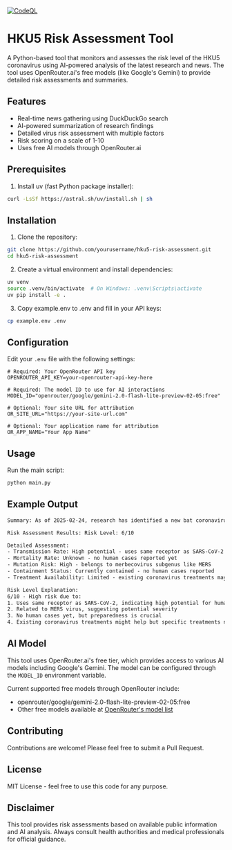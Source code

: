 [![CodeQL](https://github.com/ngmisl/HKU5-agent/actions/workflows/github-code-scanning/codeql/badge.svg)](https://github.com/ngmisl/HKU5-agent/actions/workflows/github-code-scanning/codeql)

# HKU5 Risk Assessment Tool

A Python-based tool that monitors and assesses the risk level of the HKU5 coronavirus using AI-powered analysis of the latest research and news. The tool uses OpenRouter.ai's free models (like Google's Gemini) to provide detailed risk assessments and summaries.

## Features

- Real-time news gathering using DuckDuckGo search
- AI-powered summarization of research findings
- Detailed virus risk assessment with multiple factors
- Risk scoring on a scale of 1-10
- Uses free AI models through OpenRouter.ai

## Prerequisites

1. Install uv (fast Python package installer):

```bash
curl -LsSf https://astral.sh/uv/install.sh | sh
```

## Installation

1. Clone the repository:

```bash
git clone https://github.com/yourusername/hku5-risk-assessment.git
cd hku5-risk-assessment
```

2. Create a virtual environment and install dependencies:

```bash
uv venv
source .venv/bin/activate  # On Windows: .venv\Scripts\activate
uv pip install -e .
```

3. Copy example.env to .env and fill in your API keys:

```bash
cp example.env .env
```

## Configuration

Edit your `.env` file with the following settings:

```env
# Required: Your OpenRouter API key
OPENROUTER_API_KEY=your-openrouter-api-key-here

# Required: The model ID to use for AI interactions
MODEL_ID="openrouter/google/gemini-2.0-flash-lite-preview-02-05:free"

# Optional: Your site URL for attribution
OR_SITE_URL="https://your-site-url.com"

# Optional: Your application name for attribution
OR_APP_NAME="Your App Name"
```

## Usage

Run the main script:

```bash
python main.py
```

## Example Output

```txt
Summary: As of 2025-02-24, research has identified a new bat coronavirus, HKU5-CoV-2, in China. It shares similarities with the virus that causes COVID-19, including the ability to enter human cells using the ACE2 receptor.  It belongs to the merbecovirus subgenus, like MERS. While no human cases have been reported, the potential for transmission is high. The risk assessment is high due to the shared ACE2 usage and relation to MERS. Preparedness is crucial.

Risk Assessment Results: Risk Level: 6/10

Detailed Assessment:
- Transmission Rate: High potential - uses same receptor as SARS-CoV-2
- Mortality Rate: Unknown - no human cases reported yet
- Mutation Risk: High - belongs to merbecovirus subgenus like MERS
- Containment Status: Currently contained - no human cases reported
- Treatment Availability: Limited - existing coronavirus treatments may be applicable

Risk Level Explanation:
6/10 - High risk due to:
1. Uses same receptor as SARS-CoV-2, indicating high potential for human transmission
2. Related to MERS virus, suggesting potential severity
3. No human cases yet, but preparedness is crucial
4. Existing coronavirus treatments might help but specific treatments not yet developed
```

## AI Model

This tool uses OpenRouter.ai's free tier, which provides access to various AI models including Google's Gemini. The model can be configured through the `MODEL_ID` environment variable.

Current supported free models through OpenRouter include:

- openrouter/google/gemini-2.0-flash-lite-preview-02-05:free
- Other free models available at [OpenRouter's model list](https://openrouter.ai/models)

## Contributing

Contributions are welcome! Please feel free to submit a Pull Request.

## License

MIT License - feel free to use this code for any purpose.

## Disclaimer

This tool provides risk assessments based on available public information and AI analysis. Always consult health authorities and medical professionals for official guidance.
